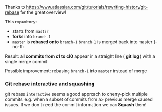 Thanks to https://www.atlassian.com/git/tutorials/rewriting-history/git-rebase for the great overview!

This repository:

- starts from `master`
- **forks** into `branch-1`
- `master` is **rebased onto** `branch-1` 
  `branch-1` is merged back into master (-no-ff)

Result: **all commits from c1 to c10** appear in a straight line ( **git log** ) with a single merge commit

Possible improvement: rebasing `branch-1` into `master` instead of merge

### Git rebase interactive and squashing

git rebase `interactive` seems a good approach to cherry-pick multiple commits, e.g. when a subset of commits 
from a> previous merge caused issues. If we don't need the commit information we can **Squash** them!